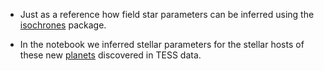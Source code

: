 * Just as a reference how field star parameters can be inferred using the [isochrones](https://github.com/timothydmorton/isochrones) package.

* In the notebook we inferred stellar parameters for the stellar hosts of these new [planets](https://arxiv.org/abs/1812.04501) discovered in TESS data.
